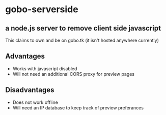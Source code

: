 # gobo-serverside

## a node.js server to remove client side javascript

This claims to own and be on gobo.tk (it isn't hosted anywhere currently)

## Advantages

- Works with javascript disabled
- Will not need an additional CORS proxy for preview pages

## Disadvantages

- Does not work offline
- Will need an IP database to keep track of preview preferances
